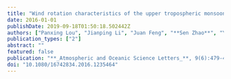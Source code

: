 ```yaml
---
title: "Wind rotation characteristics of the upper tropospheric monsoon over the central and eastern tropical Pacific"
date: 2016-01-01
publishDate: 2019-09-18T01:50:18.502442Z
authors: ["Panxing Lou", "Jianping Li", "Juan Feng", "**Sen Zhao**", "Yanjie Li"]
publication_types: ["2"]
abstract: ""
featured: false
publication: "**_Atmospheric and Oceanic Science Letters_**, 9(6):479-486"
doi: "10.1080/16742834.2016.1235464"
---
```


